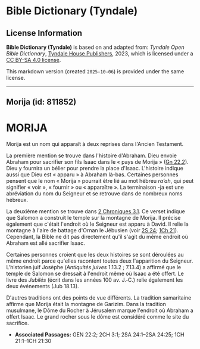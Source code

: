 # Bible Dictionary (Tyndale)

## License Information

**Bible Dictionary (Tyndale)** is based on and adapted from: _Tyndale Open Bible Dictionary_, [Tyndale House Publishers](https://tyndaleopenresources.com/), 2023, which is licensed under a [CC BY-SA 4.0 license](https://creativecommons.org/licenses/by-sa/4.0/legalcode.en).

This markdown version (created `2025-10-06`) is provided under the same license.



--------------------------------

## Morija (id: 811852)

MORIJA
======

Morija est un nom qui apparaît à deux reprises dans l'Ancien Testament.

La première mention se trouve dans l'histoire d'Abraham. Dieu envoie Abraham pour sacrifier son fils Isaac dans le « pays de Morija » ([Gn 22\.2](https://ref.ly/Gen22:2)). Dieu y fournira un bélier pour prendre la place d'Isaac. L'histoire indique aussi que Dieu est « apparu » à Abraham là\-bas. Certaines personnes pensent que le nom « Morija » pourrait être lié au mot hébreu *ra’ah*, qui peut signifier « voir », « fournir » ou « apparaître ». La terminaison \-ja est une abréviation du nom du Seigneur et se retrouve dans de nombreux noms hébreux.

La deuxième mention se trouve dans [2 Chroniques 3\.1](https://ref.ly/2Chr3:1). Ce verset indique que Salomon a construit le temple sur la montagne de Morija. Il précise également que c'était l'endroit où le Seigneur est apparu à David. Il relie la montagne à l'aire de battage d'Ornan le Jébusien (voir [2S 24](https://ref.ly/2Sam24:1-2Sam24:25); [1Ch 21](https://ref.ly/1Chr21:1-1Chr21:30)). Cependant, la Bible ne dit pas directement qu'il s'agit du même endroit où Abraham est allé sacrifier Isaac.

Certaines personnes croient que les deux histoires se sont déroulées au même endroit parce qu'elles racontent toutes deux l'apparition du Seigneur. L'historien juif Josèphe (*Antiquités juives* 1\.13\.2 ; 7\.13\.4\) a affirmé que le temple de Salomon se dressait à l'endroit même où Isaac a été offert. Le livre des *Jubilés* (écrit dans les années 100 av. J.‑C.) relie également les deux événements (Jub 18\.13\).

D'autres traditions ont des points de vue différents. La tradition samaritaine affirme que Morija était la montagne de Garizim. Dans la tradition musulmane, le Dôme du Rocher à Jérusalem marque l'endroit où Abraham a offert Isaac. Le grand rocher sous le dôme est considéré comme le site du sacrifice.

* **Associated Passages:** GEN 22:2; 2CH 3:1; 2SA 24:1–2SA 24:25; 1CH 21:1–1CH 21:30

